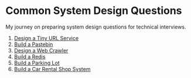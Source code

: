 Common System Design Questions
===
My journey on preparing system design questions for technical interviews.

1. [Design a Tiny URL Service](/tiny-url/readme.md)
1. [Build a Pastebin](/pastebin/readme.md)
1. [Design a Web Crawler](/web-crawler/readme.md)
1. [Build a Redis](/redis/readme.md)
1. [Build a Parking Lot](/parking-lot/readme.md)
1. [Build a Car Rental Shop System](/car-rental-shop)